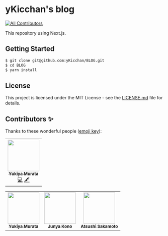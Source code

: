 # yKicchan's blog
<!-- ALL-CONTRIBUTORS-BADGE:START - Do not remove or modify this section -->
[![All Contributors](https://img.shields.io/badge/all_contributors-1-orange.svg?style=flat-square)](#contributors-)
<!-- ALL-CONTRIBUTORS-BADGE:END -->

This repository using Next.js.

## Getting Started

```sh
$ git clone git@github.com:yKicchan/BLOG.git
$ cd BLOG
$ yarn install
```

## License

This project is licensed under the MIT License - see the [LICENSE.md](./LICENSE.md) file for details.

## Contributors ✨

Thanks to these wonderful people ([emoji key](https://allcontributors.org/docs/en/emoji-key)):
<!-- ALL-CONTRIBUTORS-LIST:START - Do not remove or modify this section -->
<!-- prettier-ignore-start -->
<!-- markdownlint-disable -->
<table>
  <tr>
    <td align="center"><a href="https://www.ykicchan.dev"><img src="https://avatars2.githubusercontent.com/u/27273218?v=4" width="100px;" alt=""/><br /><sub><b>Yukiya Murata</b></sub></a><br /><a href="https://github.com/yKicchan/BLOG/commits?author=yKicchan" title="Code">💻</a> <a href="#content-yKicchan" title="Content">🖋</a></td>
  </tr>
</table>

<!-- markdownlint-enable -->
<!-- prettier-ignore-end -->
<!-- ALL-CONTRIBUTORS-LIST:END -->

<!-- ALL-CONTRIBUTORS-LIST:START - Do not remove or modify this section -->
<!-- prettier-ignore-start -->
<!-- markdownlint-disable -->
<table>
  <tr>
    <td align="center"><a href="https://www.ykicchan.dev"><img src="https://avatars1.githubusercontent.com/u/27273218?s=400&u=a3a67528cc757fbf8500dfc83ed41dba4cc24220&v=4" width="100px;" alt=""/><br /><sub><b>Yukiya Murata</b></sub></a></td>
    <td align="center"><a href="https://github.com/konojunya"><img src="https://avatars1.githubusercontent.com/u/12035578?s=460&u=5d2a4a4b2e063018e958b29a42848490c802d7ee&v=4" width="100px;" alt=""/><br /><sub><b>Junya Kono</b></sub></a></td>
    <td align="center"><a href="http://ria0130.dev/"><img src="https://avatars1.githubusercontent.com/u/11747541?s=460&u=61d17e8f04dc2e3945536beb346cdbff56bb7ce6&v=4" width="100px;" alt=""/><br /><sub><b>Atsushi Sakamoto</b></sub></a></td>
  </tr>
</table>

<!-- markdownlint-enable -->
<!-- prettier-ignore-end -->
<!-- ALL-CONTRIBUTORS-LIST:END -->
